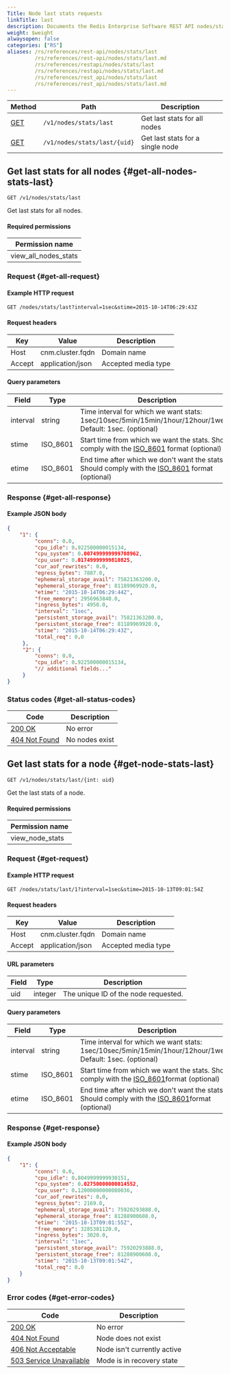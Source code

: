 ```yaml
---
Title: Node last stats requests
linkTitle: last
description: Documents the Redis Enterprise Software REST API nodes/stats/last requests.
weight: $weight
alwaysopen: false
categories: ["RS"]
aliases: /rs/references/rest-api/nodes/stats/last
         /rs/references/rest-api/nodes/stats/last.md
         /rs/references/restapi/nodes/stats/last
         /rs/references/restapi/nodes/stats/last.md
         /rs/references/rest_api/nodes/stats/last
         /rs/references/rest_api/nodes/stats/last.md
---
```


| Method | Path | Description |
|--------|------|-------------|
| [GET](#get-all-nodes-stats-last) | `/v1/nodes/stats/last` | Get last stats for all nodes |
| [GET](#get-node-stats-last) | `/v1/nodes/stats/last/{uid}` | Get last stats for a single node |

## Get last stats for all nodes {#get-all-nodes-stats-last}

	GET /v1/nodes/stats/last

Get last stats for all nodes.

#### Required permissions

| Permission name |
|-----------------|
| view_all_nodes_stats |

### Request {#get-all-request} 

#### Example HTTP request

	GET /nodes/stats/last?interval=1sec&stime=2015-10-14T06:29:43Z 


#### Request headers

| Key | Value | Description |
|-----|-------|-------------|
| Host | cnm.cluster.fqdn | Domain name |
| Accept | application/json | Accepted media type |


#### Query parameters

| Field | Type | Description |
|-------|------|-------------|
| interval | string | Time interval for which we want stats: 1sec/10sec/5min/15min/1hour/12hour/1week. Default: 1sec. (optional) |
| stime | ISO_8601 | Start time from which we want the stats. Should comply with the [ISO_8601](https://en.wikipedia.org/wiki/ISO_8601) format (optional) |
| etime | ISO_8601 | End time after which we don't want the stats. Should comply with the [ISO_8601](https://en.wikipedia.org/wiki/ISO_8601) format (optional) |

### Response {#get-all-response} 

#### Example JSON body

```json
{
    "1": {
         "conns": 0.0,
         "cpu_idle": 0.922500000015134,
         "cpu_system": 0.007499999999708962,
         "cpu_user": 0.01749999999810825,
         "cur_aof_rewrites": 0.0,
         "egress_bytes": 7887.0,
         "ephemeral_storage_avail": 75821363200.0,
         "ephemeral_storage_free": 81189969920.0,
         "etime": "2015-10-14T06:29:44Z",
         "free_memory": 2956963840.0,
         "ingress_bytes": 4950.0,
         "interval": "1sec",
         "persistent_storage_avail": 75821363200.0,
         "persistent_storage_free": 81189969920.0,
         "stime": "2015-10-14T06:29:43Z",
         "total_req": 0.0
     },
     "2": {
         "conns": 0.0,
         "cpu_idle": 0.922500000015134,
         "// additional fields..."
     }
}
```

### Status codes {#get-all-status-codes} 

| Code | Description |
|------|-------------|
| [200 OK](http://www.w3.org/Protocols/rfc2616/rfc2616-sec10.html#sec10.2.1) | No error |
| [404 Not Found](http://www.w3.org/Protocols/rfc2616/rfc2616-sec10.html#sec10.4.5) | No nodes exist |

## Get last stats for a node {#get-node-stats-last}

	GET /v1/nodes/stats/last/{int: uid}

Get the last stats of a node.

#### Required permissions

| Permission name |
|-----------------|
| view_node_stats |

### Request {#get-request} 

#### Example HTTP request

	GET /nodes/stats/last/1?interval=1sec&stime=2015-10-13T09:01:54Z 


#### Request headers

| Key | Value | Description |
|-----|-------|-------------|
| Host | cnm.cluster.fqdn | Domain name |
| Accept | application/json | Accepted media type |


#### URL parameters

| Field | Type | Description |
|-------|------|-------------|
| uid | integer | The unique ID of the node requested. |


#### Query parameters

| Field | Type | Description |
|-------|------|-------------|
| interval | string | Time interval for which we want stats: 1sec/10sec/5min/15min/1hour/12hour/1week. Default: 1sec. (optional) |
| stime | ISO_8601 | Start time from which we want the stats. Should comply with the [ISO_8601](https://en.wikipedia.org/wiki/ISO_8601)format (optional) |
| etime | ISO_8601 | End time after which we don't want the stats. Should comply with the [ISO_8601](https://en.wikipedia.org/wiki/ISO_8601)format (optional) |

### Response {#get-response} 

#### Example JSON body

```json
{
    "1": {
         "conns": 0.0,
         "cpu_idle": 0.8049999999930151,
         "cpu_system": 0.02750000000014552,
         "cpu_user": 0.12000000000080036,
         "cur_aof_rewrites": 0.0,
         "egress_bytes": 2169.0,
         "ephemeral_storage_avail": 75920293888.0,
         "ephemeral_storage_free": 81288900608.0,
         "etime": "2015-10-13T09:01:55Z",
         "free_memory": 3285381120.0,
         "ingress_bytes": 3020.0,
         "interval": "1sec",
         "persistent_storage_avail": 75920293888.0,
         "persistent_storage_free": 81288900608.0,
         "stime": "2015-10-13T09:01:54Z",
         "total_req": 0.0
    }
}
```

### Error codes {#get-error-codes} 

| Code | Description |
|------|-------------|
| [200 OK](http://www.w3.org/Protocols/rfc2616/rfc2616-sec10.html#sec10.2.1) | No error |
| [404 Not Found](http://www.w3.org/Protocols/rfc2616/rfc2616-sec10.html#sec10.4.5) | Node does not exist |
| [406 Not Acceptable](http://www.w3.org/Protocols/rfc2616/rfc2616-sec10.html#sec10.4.7) | Node isn't currently active |
| [503 Service Unavailable](http://www.w3.org/Protocols/rfc2616/rfc2616-sec10.html#sec10.5.4) | Mode is in recovery state |
